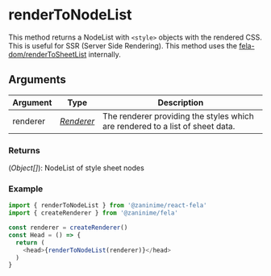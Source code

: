 # renderToNodeList

This method returns a NodeList with `<style>` objects with the rendered CSS. This is useful for SSR (Server Side Rendering). This method uses the [fela-dom/renderToSheetList](../fela-dom/renderToSheetList) internally.

## Arguments
| Argument | Type | Description |
| --- | --- | --- |
| renderer | [*Renderer*](../fela/Renderer.md) | The renderer providing the styles which are rendered to a list of sheet data. |

### Returns
(*Object[]*): NodeList of style sheet nodes


### Example
```javascript
import { renderToNodeList } from '@zaninime/react-fela'
import { createRenderer } from '@zaninime/fela'

const renderer = createRenderer()
const Head = () => {
  return (
    <head>{renderToNodeList(renderer)}</head>
  )
}
```


